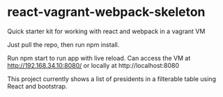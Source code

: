 # react-vagrant-webpack-skeleton
Quick starter kit for working with react and webpack in a vagrant VM

Just pull the repo, then run npm install. 

Run npm start to run app with live reload. Can access the VM at http://192.168.34.10:8080/ or locally at http://localhost:8080

This project currently shows a list of presidents in a filterable table using React and bootstrap.
